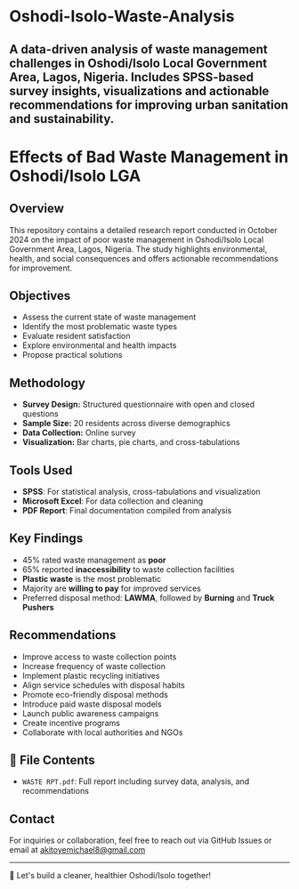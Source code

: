 # Oshodi-Isolo-Waste-Analysis
A data-driven analysis of waste management challenges in Oshodi/Isolo Local Government Area, Lagos, Nigeria. Includes SPSS-based survey insights, visualizations and actionable recommendations for improving urban sanitation and sustainability.
---

# Effects of Bad Waste Management in Oshodi/Isolo LGA

## Overview
This repository contains a detailed research report conducted in October 2024 on the impact of poor waste management in Oshodi/Isolo Local Government Area, Lagos, Nigeria. The study highlights environmental, health, and social consequences and offers actionable recommendations for improvement.

## Objectives
- Assess the current state of waste management
- Identify the most problematic waste types
- Evaluate resident satisfaction
- Explore environmental and health impacts
- Propose practical solutions

## Methodology
- **Survey Design:** Structured questionnaire with open and closed questions
- **Sample Size:** 20 residents across diverse demographics
- **Data Collection:** Online survey
- **Visualization:** Bar charts, pie charts, and cross-tabulations

## Tools Used

- **SPSS**: For statistical analysis, cross-tabulations and visualization
- **Microsoft Excel**: For data collection and cleaning
- **PDF Report**: Final documentation compiled from analysis

## Key Findings
- 45% rated waste management as **poor**
- 65% reported **inaccessibility** to waste collection facilities
- **Plastic waste** is the most problematic
- Majority are **willing to pay** for improved services
- Preferred disposal method: **LAWMA**, followed by **Burning** and **Truck Pushers**

## Recommendations
- Improve access to waste collection points
- Increase frequency of waste collection
- Implement plastic recycling initiatives
- Align service schedules with disposal habits
- Promote eco-friendly disposal methods
- Introduce paid waste disposal models
- Launch public awareness campaigns
- Create incentive programs
- Collaborate with local authorities and NGOs

## 📂 File Contents
- `WASTE RPT.pdf`: Full report including survey data, analysis, and recommendations

## Contact
For inquiries or collaboration, feel free to reach out via GitHub Issues or email at akitoyemichael8@gmail.com

---

🧹 Let's build a cleaner, healthier Oshodi/Isolo together!
